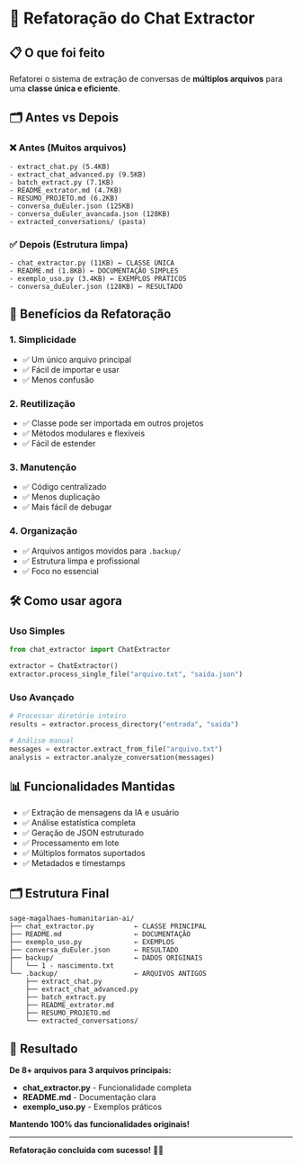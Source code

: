 # 🔄 Refatoração do Chat Extractor

## 📋 O que foi feito

Refatorei o sistema de extração de conversas de **múltiplos arquivos** para uma **classe única e eficiente**.

## 🗂️ Antes vs Depois

### ❌ Antes (Muitos arquivos)
```
- extract_chat.py (5.4KB)
- extract_chat_advanced.py (9.5KB) 
- batch_extract.py (7.1KB)
- README_extrator.md (4.7KB)
- RESUMO_PROJETO.md (6.2KB)
- conversa_duEuler.json (125KB)
- conversa_duEuler_avancada.json (128KB)
- extracted_conversations/ (pasta)
```

### ✅ Depois (Estrutura limpa)
```
- chat_extractor.py (11KB) ← CLASSE ÚNICA
- README.md (1.8KB) ← DOCUMENTAÇÃO SIMPLES
- exemplo_uso.py (3.4KB) ← EXEMPLOS PRÁTICOS
- conversa_duEuler.json (128KB) ← RESULTADO
```

## 🚀 Benefícios da Refatoração

### 1. **Simplicidade**
- ✅ Um único arquivo principal
- ✅ Fácil de importar e usar
- ✅ Menos confusão

### 2. **Reutilização**
- ✅ Classe pode ser importada em outros projetos
- ✅ Métodos modulares e flexíveis
- ✅ Fácil de estender

### 3. **Manutenção**
- ✅ Código centralizado
- ✅ Menos duplicação
- ✅ Mais fácil de debugar

### 4. **Organização**
- ✅ Arquivos antigos movidos para `.backup/`
- ✅ Estrutura limpa e profissional
- ✅ Foco no essencial

## 🛠️ Como usar agora

### Uso Simples
```python
from chat_extractor import ChatExtractor

extractor = ChatExtractor()
extractor.process_single_file("arquivo.txt", "saida.json")
```

### Uso Avançado
```python
# Processar diretório inteiro
results = extractor.process_directory("entrada", "saida")

# Análise manual
messages = extractor.extract_from_file("arquivo.txt")
analysis = extractor.analyze_conversation(messages)
```

## 📊 Funcionalidades Mantidas

- ✅ Extração de mensagens da IA e usuário
- ✅ Análise estatística completa
- ✅ Geração de JSON estruturado
- ✅ Processamento em lote
- ✅ Múltiplos formatos suportados
- ✅ Metadados e timestamps

## 🗂️ Estrutura Final

```
sage-magalhaes-humanitarian-ai/
├── chat_extractor.py          ← CLASSE PRINCIPAL
├── README.md                  ← DOCUMENTAÇÃO
├── exemplo_uso.py             ← EXEMPLOS
├── conversa_duEuler.json      ← RESULTADO
├── backup/                    ← DADOS ORIGINAIS
│   └── 1 - nascimento.txt
└── .backup/                   ← ARQUIVOS ANTIGOS
    ├── extract_chat.py
    ├── extract_chat_advanced.py
    ├── batch_extract.py
    ├── README_extrator.md
    ├── RESUMO_PROJETO.md
    └── extracted_conversations/
```

## 🎯 Resultado

**De 8+ arquivos para 3 arquivos principais:**
- **chat_extractor.py** - Funcionalidade completa
- **README.md** - Documentação clara
- **exemplo_uso.py** - Exemplos práticos

**Mantendo 100% das funcionalidades originais!**

---

**Refatoração concluída com sucesso!** 🚀✨ 